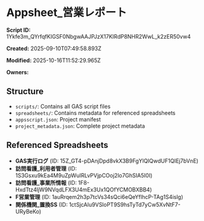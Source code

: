 # Appsheet_営業レポート

**Script ID:** 1Ykfe3m_QYrfqfKIGSF0NbgwAAJPJzX17KIRdP8NHR2WwL_k2zER50vw4

**Created:** 2025-09-10T07:49:58.893Z

**Modified:** 2025-10-16T11:52:29.965Z

**Owners:** 

## Structure

- `scripts/`: Contains all GAS script files
- `spreadsheets/`: Contains metadata for referenced spreadsheets
- `appsscript.json`: Project manifest
- `project_metadata.json`: Complete project metadata

## Referenced Spreadsheets

- **GAS実行ログ** (ID: 15Z_GT4-pDAnjDpd8vkX3B9FgYlQIQwdUF1QIEj7bVnE)
- **訪問看護_利用者管理** (ID: 1S3Gsxu9kEa4M9uZpWuIRLvPVjpCOoj2lo7GhSIA5I0I)
- **訪問看護_事業所情報** (ID: 1F8-HxdTtz4ljW9NVqdLFX3U4mEx3Ux1QOfYCMOBXBB4)
- **F営業管理** (ID: 1auRrqem2h3p7tcVs34sQci6eQeYflhcP-TAg1S4islg)
- **関係機関_置換SS** (ID: 1ctSjcAlu9VSloPT9S9hsTyTd7yCw5XvNtF7-URyBeKo)
